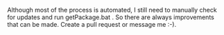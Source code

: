 Although most of the process is automated, I still need to manually check for updates and run getPackage.bat .  So there are always improvements that can be made. Create a pull request or message me :-).
